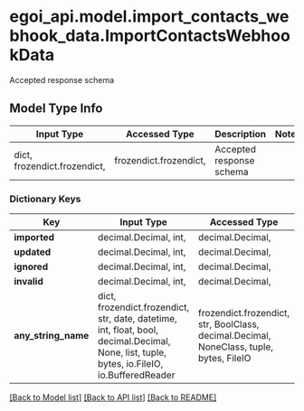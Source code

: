 # egoi_api.model.import_contacts_webhook_data.ImportContactsWebhookData

Accepted response schema

## Model Type Info
Input Type | Accessed Type | Description | Notes
------------ | ------------- | ------------- | -------------
dict, frozendict.frozendict,  | frozendict.frozendict,  | Accepted response schema | 

### Dictionary Keys
Key | Input Type | Accessed Type | Description | Notes
------------ | ------------- | ------------- | ------------- | -------------
**imported** | decimal.Decimal, int,  | decimal.Decimal,  |  | [optional] 
**updated** | decimal.Decimal, int,  | decimal.Decimal,  |  | [optional] 
**ignored** | decimal.Decimal, int,  | decimal.Decimal,  |  | [optional] 
**invalid** | decimal.Decimal, int,  | decimal.Decimal,  |  | [optional] 
**any_string_name** | dict, frozendict.frozendict, str, date, datetime, int, float, bool, decimal.Decimal, None, list, tuple, bytes, io.FileIO, io.BufferedReader | frozendict.frozendict, str, BoolClass, decimal.Decimal, NoneClass, tuple, bytes, FileIO | any string name can be used but the value must be the correct type | [optional]

[[Back to Model list]](../../README.md#documentation-for-models) [[Back to API list]](../../README.md#documentation-for-api-endpoints) [[Back to README]](../../README.md)

